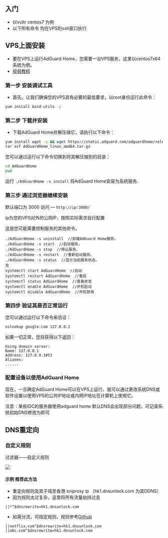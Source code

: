 ## 入门 <a href="getting-started" id="getting-started"></a>

- 以vultr centos7 为例
- 以下所有命令 均在VPS的ssh窗口执行


## VPS上面安装

- 要在VPS上运行AdGuard Home，您需要一台VPS服务，这里以centos7x64系统为例。
- [视频教程](https://www.youtube.com/watch?v=nwbVA6j8kSE)

### 第一步 安装调试工具

- 首先，让我们确保您的VPS具有必要的最低要求，以root身份运行此命令：

```bash
yum install bind-utils -y
```

### 第二步 下载并安装

- 下载AdGuard Home并解压缩它，请执行以下命令：

```bash
yum install wget -y && wget https://static.adguard.com/adguardhome/release/AdGuardHome_linux_amd64.tar.gz
tar xvf AdGuardHome_linux_amd64.tar.gz
```

您可以通过运行以下命令切换到将其解压缩到的目录：

```bash
cd AdGuardHome
pwd
```

运行 `./AdGuardHome -s install` 将AdGuard Home安装为系统服务.

### 第三步 通过浏览器继续安装

默认端口为 3000 访问 — `http://ip:3000/`

ip为您的VPS对外的公网IP，按照实际需求自行配置


这是您可能需要控制服务的其他命令。

```
./AdGuardHome -s uninstall  //卸载AdGuard Home服务。
./AdGuardHome -s start  //启动服务。
./AdGuardHome -s stop  //停止服务。
./AdGuardHome -s restart  //重新启动服务。
./AdGuardHome -s status  //显示当前服务状态。
及
systemctl start AdGuardHome  //启动
systemctl restart AdGuardHome  //重启
systemctl status AdGuardHome  //查看状态
systemctl enable AdGuardHome  //开机启动
systemctl disable AdGuardHome  //开机禁用
```



### 第四步 验证其是否正常运行

您可以通过运行以下命令来验证：

```bash
nslookup google.com 127.0.0.1
```

如果一切正常，您将获得以下返回：

```
Using domain server:
Name: 127.0.0.1
Address: 127.0.0.1#53
Aliases:
......
```

### 配置设备以使用AdGuard Home

现在，一旦确定AdGuard Home可以在VPS上运行，就可以通过更改系统DNS或软件设置以使用VPS的公共IP地址或内网IP地址在计算机上使用它。

注意：某些IDC的服务器使用adguard home 默认DNS会出现部分问题，可记录系统初始DNS修改为即可



## DNS重定向

### 自定义规则

过滤器——自定义规则

![](https://www.nicoimg.com/file/nicoimg/zdygz.png)

#### 示例 推荐此方法

- 重定向规则及其子域至香港 sniproxy ip （hk1.dnsunlock.com 为其DDNS）
- 因为规则太过复杂，这里将所有流量劫持过去

```
||*^$dnsrewrite=hk1.dnsunlock.com
```

- 如需分流，可指定规则，规则参考[Github](https://github.com/v2fly/domain-list-community/)
```
||netflix.com^$dnsrewrite=hk1.dnsunlock.com
||abc.com^$dnsrewrite=hk1.dnsunlock.com
```